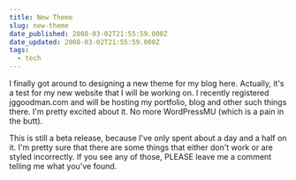 ```yaml
---
title: New Theme
slug: new-theme
date_published: 2008-03-02T21:55:59.000Z
date_updated: 2008-03-02T21:55:59.000Z
tags:
  - tech
---
```


I finally got around to designing a new theme for my blog here. Actually, it's a test for my new website that I will be working on. I recently registered jggoodman.com and will be hosting my portfolio, blog and other such things there. I'm pretty excited about it. No more WordPressMU (which is a pain in the butt).

This is still a beta release, because I've only spent about a day and a half on it. I'm pretty sure that there are some things that either don't work or are styled incorrectly. If you see any of those, PLEASE leave me a comment telling me what you've found.
